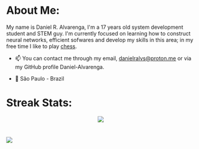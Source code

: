 # About Me:

My name is Daniel R. Alvarenga, I'm a 17 years old system development student and STEM guy. I'm currently focused on learning how to construct neural networks, efficient sofwares and develop my skills in this area; in my free time I like to play [chess](https://chess.com/member/Sr-Alvarenga).

- 📫 You can contact me through my email, danielralvs@proton.me or via my GitHub profile Daniel-Alvarenga.

- 🚩 São Paulo - Brazil

# Streak Stats:

<div align="center">
  
  ![](https://github-readme-streak-stats.herokuapp.com/?user=Daniel-Alvarenga&theme=react&hide_border=false)
  
</div>

#
[![](https://visitcount.itsvg.in/api?id=Daniel-Alvarenga&label=Profile%20Views&color=1&pretty=true)](https://visitcount.itsvg.in)
